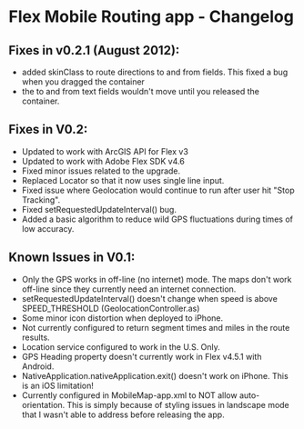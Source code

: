 # Flex Mobile Routing app - Changelog


## Fixes in v0.2.1 (August 2012):
- added skinClass to route directions to and from fields. This fixed a bug when you dragged the container
- the to and from text fields wouldn't move until you released the container.

## Fixes in V0.2:
- Updated to work with ArcGIS API for Flex v3
- Updated to work with Adobe Flex SDK v4.6
- Fixed minor issues related to the upgrade.
- Replaced Locator so that it now uses single line input.
- Fixed issue where Geolocation would continue to run after user hit "Stop Tracking".
- Fixed setRequestedUpdateInterval() bug.
- Added a basic algorithm to reduce wild GPS fluctuations during times of low accuracy.  

## Known Issues in V0.1:
- Only the GPS works in off-line (no internet) mode. The maps don't work off-line since they currently
  need an internet connection.
- setRequestedUpdateInterval() doesn't change when speed is above SPEED_THRESHOLD (GeolocationController.as)
- Some minor icon distortion when deployed to iPhone.
- Not currently configured to return segment times and miles in the route results.
- Location service configured to work in the U.S. Only.
- GPS Heading property doesn't currently work in Flex v4.5.1 with Android.
- NativeApplication.nativeApplication.exit() doesn't work on iPhone. This is an iOS limitation! 
- Currently configured in MobileMap-app.xml to NOT allow auto-orientation. This is simply because of styling
  issues in landscape mode that I wasn't able to address before releasing the app.